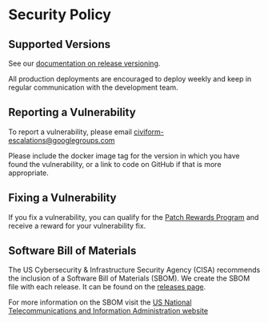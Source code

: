 # Security Policy

## Supported Versions

See our [documentation on release versioning](https://docs.civiform.us/it-manual/sre-playbook/upgrading-to-a-new-release).

All production deployments are encouraged to deploy weekly and keep in regular communication with the development team.

## Reporting a Vulnerability

To report a vulnerability, please email civiform-escalations@googlegroups.com

Please include the docker image tag for the version in which you have found the vulnerability, or a link to code on GitHub if that is more appropriate.

## Fixing a Vulnerability

If you fix a vulnerability, you can qualify for the [Patch Rewards Program](https://bughunters.google.com/about/rules/4928084514701312/patch-rewards-program-rules) and receive a reward for your vulnerability fix.

## Software Bill of Materials

The US Cybersecurity & Infrastructure Security Agency (CISA) recommends the inclusion of a Software Bill of Materials (SBOM). We create the SBOM file with each release. It can be found on the [releases page](https://github.com/civiform/civiform/releases).

For more information on the SBOM visit the [US National Telecommunications and Information Administration website](https://www.ntia.gov/page/software-bill-materials)
